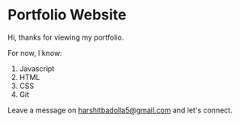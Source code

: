 # Portfolio Website

Hi, thanks for viewing my portfolio. 

For now, I know: 
1. Javascript
2. HTML
3. CSS
4. Git

Leave a message on harshitbadolla5@gmail.com and let's connect.